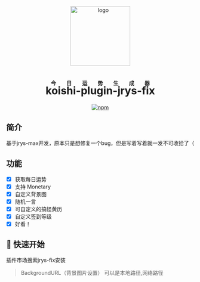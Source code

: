 <!-- markdownlint-disable MD026 MD028 MD033 MD041 -->

<div align="center">
  <a href="https://koishi.chat/" target="_blank">
    <img width="160" src="https://koishi.chat/logo.png" alt="logo">
  </a>

<h1><ruby>koishi-plugin-jrys-fix<rp>(</rp><rt>今日运势生成器</rt><rp>)</ruby></h1>

[![npm](https://img.shields.io/npm/v/koishi-plugin-jrys-fix?style=flat-square)](https://www.npmjs.com/package/koishi-plugin-jrys-fix)
</div>

## 简介

基于jrys-max开发，原本只是想修复一个bug，但是写着写着就一发不可收拾了（

## 功能

- [x] 获取每日运势
- [x] 支持 Monetary
- [x] 自定义背景图
- [x] 随机一言
- [x] 可自定义的搞怪黄历
- [x] 自定义签到等级
- [x] 好看！

## 🚀 快速开始

插件市场搜索jrys-fix安装

> BackgroundURL（背景图片设置）
> 可以是本地路径,网络路径
